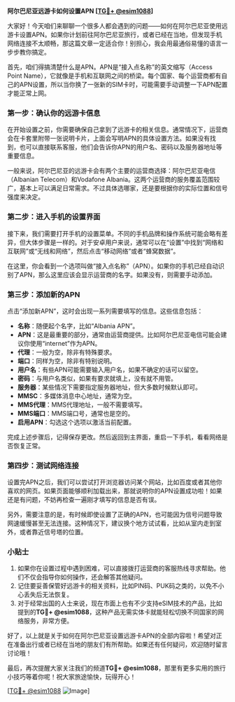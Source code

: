 **阿尔巴尼亚远游卡如何设置APN [[TG💪+ @esim1088](https://t.me/s/esim1088)]**

大家好！今天咱们来聊聊一个很多人都会遇到的问题——如何在阿尔巴尼亚使用远游卡设置APN。如果你计划前往阿尔巴尼亚旅行，或者已经在当地，但发现手机网络连接不太顺畅，那这篇文章一定适合你！别担心，我会用最通俗易懂的语言一步步教你搞定。

首先，咱们得搞清楚什么是APN。APN是“接入点名称”的英文缩写（Access Point Name），它就像是手机和互联网之间的桥梁。每个国家、每个运营商都有自己的APN设置，所以当你换了一张新的SIM卡时，可能需要手动调整一下APN配置才能正常上网。

### 第一步：确认你的远游卡信息

在开始设置之前，你需要确保自己拿到了远游卡的相关信息。通常情况下，运营商会在卡套里附带一张说明卡片，上面会写明APN的具体设置方法。如果没有找到，也可以直接联系客服，他们会告诉你APN的用户名、密码以及服务器地址等重要信息。

一般来说，阿尔巴尼亚的远游卡会有两个主要的运营商选择：阿尔巴尼亚电信（Albanian Telecom）和Vodafone Albania。这两个运营商的服务覆盖范围较广，基本上可以满足日常需求。不过具体选哪家，还是要根据你的实际位置和信号强度来决定。

### 第二步：进入手机的设置界面

接下来，我们需要打开手机的设置菜单。不同的手机品牌和操作系统可能会略有差异，但大体步骤是一样的。对于安卓用户来说，通常可以在“设置”中找到“网络和互联网”或“无线和网络”，然后点击“移动网络”或者“蜂窝数据”。

在这里，你会看到一个选项叫做“接入点名称”（APN）。如果你的手机已经自动识别了APN，那么这里应该会显示运营商的名字。如果没有，则需要手动添加。

### 第三步：添加新的APN

点击“添加新APN”，这时会出现一系列需要填写的信息。这些信息包括：

- **名称**：随便起个名字，比如“Albania APN”。
- **APN**：这是最重要的部分，通常由运营商提供。比如阿尔巴尼亚电信可能会建议你使用“internet”作为APN。
- **代理**：一般为空，除非有特殊要求。
- **端口**：同样为空，除非有特别说明。
- **用户名**：有些APN可能需要输入用户名，如果不确定的话可以留空。
- **密码**：与用户名类似，如果有要求就填上，没有就不用管。
- **服务器**：某些情况下需要指定服务器地址，但大多数时候默认即可。
- **MMSC**：多媒体消息中心地址，通常为空。
- **MMS代理**：MMS代理地址，一般不需要填写。
- **MMS端口**：MMS端口号，通常也是空的。
- **启用APN**：勾选这个选项以激活当前配置。

完成上述步骤后，记得保存更改。然后返回到主界面，重启一下手机，看看网络是否恢复正常。

### 第四步：测试网络连接

设置完APN之后，我们可以尝试打开浏览器访问某个网站，比如百度或者其他你喜欢的网页。如果页面能够顺利加载出来，那就说明你的APN设置成功啦！如果还是有问题，不妨再检查一遍刚才填写的信息是否有误。

另外，需要注意的是，有时候即使设置了正确的APN，也可能因为信号问题导致网速缓慢甚至无法连接。这种情况下，建议换个地方试试看，比如从室内走到室外，或者靠近信号塔的位置。

### 小贴士

1. 如果你在设置过程中遇到困难，可以直接拨打运营商的客服热线寻求帮助。他们不仅会指导你如何操作，还会解答其他疑问。
2. 记住要妥善保管好远游卡的相关资料，比如PIN码、PUK码之类的，以免不小心丢失后无法恢复。
3. 对于经常出国的人士来说，现在市面上也有不少支持eSIM技术的产品，比如提到的**TG💪+ @esim1088**，这种产品无需实体卡就能轻松切换不同国家的网络服务，非常方便。

好了，以上就是关于如何在阿尔巴尼亚设置远游卡APN的全部内容啦！希望对正在准备出行或者已经在当地的朋友们有所帮助。如果还有任何疑问，欢迎随时留言讨论哦！

最后，再次提醒大家关注我们的频道**TG💪+ @esim1088**，那里有更多实用的旅行小技巧等着你呢！祝大家旅途愉快，玩得开心！

[[TG💪+ @esim1088](https://t.me/s/esim1088) ![Image](https://i.postimg.cc/4NQfJmqS/Snipaste-2025-05-13-00-14-12.png)]